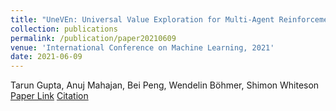 ```yaml
---
title: "UneVEn: Universal Value Exploration for Multi-Agent Reinforcement Learning"
collection: publications
permalink: /publication/paper20210609
venue: 'International Conference on Machine Learning, 2021'
date: 2021-06-09
---
```

Tarun Gupta, Anuj Mahajan, Bei Peng, Wendelin Böhmer, Shimon Whiteson\
[Paper Link](http://anuj-mahajan.github.io/files/uneven.pdf)    [Citation](/bibtex/paper9.html)
